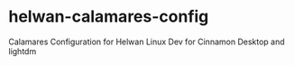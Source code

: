 # helwan-calamares-config
Calamares Configuration for Helwan Linux Dev
for Cinnamon Desktop and lightdm
